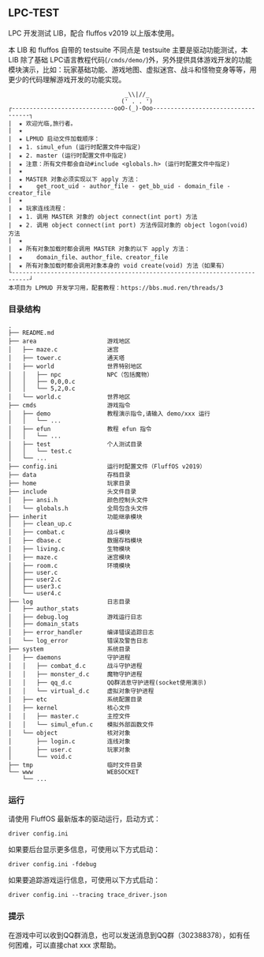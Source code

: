 ## LPC-TEST

LPC 开发测试 LIB，配合 fluffos v2019 以上版本使用。

本 LIB 和 fluffos 自带的 testsuite 不同点是 testsuite 主要是驱动功能测试，本 LIB 除了基础 LPC语言教程代码(`/cmds/demo/`)外，另外提供具体游戏开发的功能模块演示，比如：玩家基础功能、游戏地图、虚拟迷宫、战斗和怪物变身等等，用更少的代码理解游戏开发的功能实现。

```
                                 _\\|//_
                                (' . . ')
┌-----------------------------ooO-(_)-Ooo-----------------------------------┐
|  ★ 欢迎光临,旅行者。
|  ★
|  ★ LPMUD 启动文件加载顺序：
|  ★ 1. simul_efun (运行时配置文件中指定)
|  ★ 2. master (运行时配置文件中指定)
|  ★ 注意：所有文件都会自动#include <globals.h> (运行时配置文件中指定)
|  ★
|  ★ MASTER 对象必须实现以下 apply 方法：
|  ★    get_root_uid - author_file - get_bb_uid - domain_file - creator_file
|  ★
|  ★ 玩家连线流程：
|  ★ 1. 调用 MASTER 对象的 object connect(int port) 方法
|  ★ 2. 调用 object connect(int port) 方法传回对象的 object logon(void) 方法
|  ★
|  ★ 所有对象加载时都会调用 MASTER 对象的以下 apply 方法：
|  ★    domain_file、author_file、creator_file
|  ★ 所有对象加载时都会调用对象本身的 void create(void) 方法（如果有）
└---------------------------------------------------------------------------┘
本项目为 LPMUD 开发学习用，配套教程：https://bbs.mud.ren/threads/3
```

### 目录结构

```
.
├── README.md
├── area                    游戏地区
│   ├── maze.c              迷宫
│   ├── tower.c             通天塔
│   ├── world               世界特别地区
│   │   ├── npc             NPC（包括魔物）
│   │   ├── 0,0,0.c
│   │   └── 5,2,0.c
│   └── world.c             世界地区
├── cmds                    游戏指令
│   ├── demo                教程演示指令,请输入 demo/xxx 运行
│   │   └── ...
│   ├── efun                教程 efun 指令
│   │   └── ...
│   ├── test                个人测试目录
│   │   └── test.c
│   └── ...
├── config.ini              运行时配置文件（FluffOS v2019）
├── data                    存档目录
├── home                    玩家目录
├── include                 头文件目录
│   ├── ansi.h              颜色控制头文件
│   └── globals.h           全局包含头文件
├── inherit                 功能继承模块
│   ├── clean_up.c
│   ├── combat.c            战斗模块
│   ├── dbase.c             数据存档模块
│   ├── living.c            生物模块
│   ├── maze.c              迷宫模块
│   ├── room.c              环境模块
│   ├── user.c
│   ├── user2.c
│   ├── user3.c
│   └── user4.c
├── log                     日志目录
│   ├── author_stats
│   ├── debug.log           游戏运行日志
│   ├── domain_stats
│   ├── error_handler       编译错误追踪日志
│   └── log_error           错误及警告日志
├── system                  系统目录
│   ├── daemons             守护进程
│   │   ├── combat_d.c      战斗守护进程
│   │   ├── monster_d.c     魔物守护进程
│   │   ├── qq_d.c          QQ群消息守护进程(socket使用演示)
│   │   └── virtual_d.c     虚拟对象守护进程
│   ├── etc                 系统配置目录
│   ├── kernel              核心文件
│   │   ├── master.c        主控文件
│   │   └── simul_efun.c    模拟外部函数文件
│   └── object              核对对象
│       ├── login.c         连线对象
│       ├── user.c          玩家对象
│       └── void.c
├── tmp                     临时文件目录
└── www                     WEBSOCKET
    └── ...
```

### 运行

请使用 FluffOS 最新版本的驱动运行，启动方式：

    driver config.ini

如果要后台显示更多信息，可使用以下方式启动：

    driver config.ini -fdebug

如果要追踪游戏运行信息，可使用以下方式启动：

    driver config.ini --tracing trace_driver.json

### 提示

在游戏中可以收到QQ群消息，也可以发送消息到QQ群（302388378），如有任何困难，可以直接chat xxx 求帮助。
